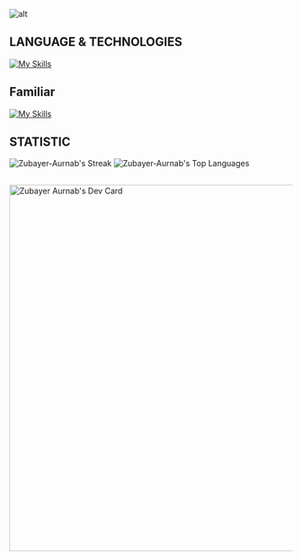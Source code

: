
![alt](./assects/Banner.gif)
## LANGUAGE & TECHNOLOGIES 
[![My Skills](https://skillicons.dev/icons?i=next,react,js,express,nodejs,mongodb,mui,html,tailwind,css,firebase,git,github,vercel,netlify,vscode,npm)](https://skillicons.dev)
## Familiar
[![My Skills](https://skillicons.dev/icons?i=redux,ts,php,laravel,mysql)](https://skillicons.dev)

## STATISTIC

![Zubayer-Aurnab's Streak](https://github-readme-streak-stats.herokuapp.com/?user=Zubayer-Aurnab&theme=ayu-mirage&hide_border=true)
![Zubayer-Aurnab's Top Languages](https://github-readme-stats.vercel.app/api/top-langs/?username=Zubayer-Aurnab&theme=onedark&show_icons=true&hide_border=true&layout=compact)
##
<a href="https://app.daily.dev/zubayeraurnab"><img src="https://api.daily.dev/devcards/v2/fSjzBMrOH6KA72vHInPhQ.png?type=wide&r=kqc" width="652" alt="Zubayer Aurnab's Dev Card"/></a>
 

<!-- [![Visits Badge](https://badges.pufler.dev/visits/braydoncoyer/braydoncoyer)](https:braydoncoyer.dev)
[![Twitter Badge](https://img.shields.io/badge/Twitter-Profile-informational?style=flat&logo=twitter&logoColor=white&color=1CA2F1)](https://twitter.com/BraydonCoyer) -->


<!---
Zubayer-Aurnab/Zubayer-Aurnab is a ✨ special ✨ repository because its `README.md` (this file) appears on your GitHub profile.
You can click the Preview link to take a look at your changes.
--->

